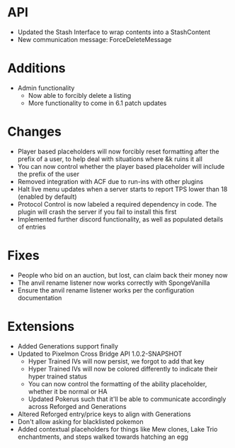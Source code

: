 # API
* Updated the Stash Interface to wrap contents into a StashContent
* New communication message: ForceDeleteMessage

# Additions
* Admin functionality
    * Now able to forcibly delete a listing
    * More functionality to come in 6.1 patch updates

# Changes
* Player based placeholders will now forcibly reset formatting after the prefix of a user, to help
deal with situations where &k ruins it all
* You can now control whether the player based placeholder will include the prefix of the user
* Removed integration with ACF due to run-ins with other plugins
* Halt live menu updates when a server starts to report TPS lower than 18 (enabled by default)
* Protocol Control is now labeled a required dependency in code. The plugin will crash the server
if you fail to install this first
* Implemented further discord functionality, as well as populated details of entries

# Fixes
* People who bid on an auction, but lost, can claim back their money now
* The anvil rename listener now works correctly with SpongeVanilla
* Ensure the anvil rename listener works per the configuration documentation

# Extensions
* Added Generations support finally
* Updated to Pixelmon Cross Bridge API 1.0.2-SNAPSHOT
  * Hyper Trained IVs will now persist, we forgot to add that key
  * Hyper Trained IVs will now be colored differently to indicate their hyper trained status
  * You can now control the formatting of the ability placeholder, whether it be normal or HA
  * Updated Pokerus such that it'll be able to communicate accordingly across Reforged and Generations
* Altered Reforged entry/price keys to align with Generations
* Don't allow asking for blacklisted pokemon
* Added contextual placeholders for things like Mew clones, Lake Trio enchantments, and steps walked towards
 hatching an egg
